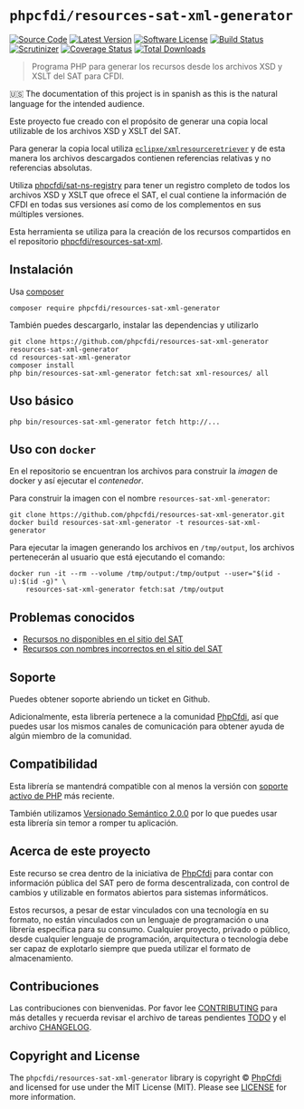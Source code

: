 # `phpcfdi/resources-sat-xml-generator`

[![Source Code][badge-source]][source]
[![Latest Version][badge-release]][release]
[![Software License][badge-license]][license]
[![Build Status][badge-build]][build]
[![Scrutinizer][badge-quality]][quality]
[![Coverage Status][badge-coverage]][coverage]
[![Total Downloads][badge-downloads]][downloads]

> Programa PHP para generar los recursos desde los archivos XSD y XSLT del SAT para CFDI.

:us: The documentation of this project is in spanish as this is the natural language for the intended audience.

Este proyecto fue creado con el propósito de generar una copia local utilizable de los archivos XSD y XSLT del SAT.

Para generar la copia local utiliza [`eclipxe/xmlresourceretriever`](https://github.com/eclipxe13/XmlResourceRetriever)
y de esta manera los archivos descargados contienen referencias relativas y no referencias absolutas.

Utiliza [phpcfdi/sat-ns-registry](https://github.com/phpcfdi/sat-ns-registry) para tener un registro completo de todos
los archivos XSD y XSLT que ofrece el SAT, el cual contiene la información de CFDI en todas sus versiones así como
de los complementos en sus múltiples versiones.

Esta herramienta se utiliza para la creación de los recursos compartidos en el repositorio
[phpcfdi/resources-sat-xml](https://github.com/phpcfdi/resources-sat-xml).

## Instalación

Usa [composer](https://getcomposer.org/)

```shell
composer require phpcfdi/resources-sat-xml-generator
```

También puedes descargarlo, instalar las dependencias y utilizarlo

```shell
git clone https://github.com/phpcfdi/resources-sat-xml-generator resources-sat-xml-generator
cd resources-sat-xml-generator
composer install
php bin/resources-sat-xml-generator fetch:sat xml-resources/ all
``` 

## Uso básico

```shell
php bin/resources-sat-xml-generator fetch http://...
```

## Uso con `docker`

En el repositorio se encuentran los archivos para construir la *imagen* de docker y así ejecutar el *contenedor*.

Para construir la imagen con el nombre `resources-sat-xml-generator`: 

```shell
git clone https://github.com/phpcfdi/resources-sat-xml-generator.git
docker build resources-sat-xml-generator -t resources-sat-xml-generator
```

Para ejecutar la imagen generando los archivos en `/tmp/output`,
los archivos pertenecerán al usuario que está ejecutando el comando:

```shell
docker run -it --rm --volume /tmp/output:/tmp/output --user="$(id -u):$(id -g)" \
    resources-sat-xml-generator fetch:sat /tmp/output
```

## Problemas conocidos

- [Recursos no disponibles en el sitio del SAT](docs/ISSUE_INCOMPLETOS.md)
- [Recursos con nombres incorrectos en el sitio del SAT](docs/ISSUE_RESOURCES_NAMES.md)

## Soporte

Puedes obtener soporte abriendo un ticket en Github.

Adicionalmente, esta librería pertenece a la comunidad [PhpCfdi](https://www.phpcfdi.com), así que puedes usar los
mismos canales de comunicación para obtener ayuda de algún miembro de la comunidad.

## Compatibilidad

Esta librería se mantendrá compatible con al menos la versión con
[soporte activo de PHP](https://www.php.net/supported-versions.php) más reciente.

También utilizamos [Versionado Semántico 2.0.0](docs/SEMVER.md) por lo que puedes usar esta librería
sin temor a romper tu aplicación.

## Acerca de este proyecto

Este recurso se crea dentro de la iniciativa de [PhpCfdi](https://www.phpcfdi.com) para contar con información pública del
SAT pero de forma descentralizada, con control de cambios y utilizable en formatos abiertos para sistemas informáticos.

Estos recursos, a pesar de estar vinculados con una tecnología en su formato, no están vinculados con un lenguaje
de programación o una librería específica para su consumo. Cualquier proyecto, privado o público, desde cualquier
lenguaje de programación, arquitectura o tecnología debe ser capaz de explotarlo siempre que pueda utilizar el
formato de almacenamiento.

## Contribuciones

Las contribuciones con bienvenidas. Por favor lee [CONTRIBUTING][] para más detalles
y recuerda revisar el archivo de tareas pendientes [TODO][] y el archivo [CHANGELOG][].

## Copyright and License

The `phpcfdi/resources-sat-xml-generator` library is copyright © [PhpCfdi](https://www.phpcfdi.com)
and licensed for use under the MIT License (MIT). Please see [LICENSE][] for more information.


[contributing]: https://github.com/phpcfdi/resources-sat-xml-generator/blob/main/CONTRIBUTING.md
[changelog]: https://github.com/phpcfdi/resources-sat-xml-generator/blob/main/docs/CHANGELOG.md
[todo]: https://github.com/phpcfdi/resources-sat-xml-generator/blob/main/docs/TODO.md

[source]: https://github.com/phpcfdi/resources-sat-xml-generator
[release]: https://github.com/phpcfdi/resources-sat-xml-generator/releases
[license]: https://github.com/phpcfdi/resources-sat-xml-generator/blob/main/LICENSE
[build]: https://github.com/phpcfdi/resources-sat-xml-generator/actions/workflows/build.yml?query=branch:main
[quality]: https://scrutinizer-ci.com/g/phpcfdi/resources-sat-xml-generator/
[coverage]: https://scrutinizer-ci.com/g/phpcfdi/resources-sat-xml-generator/code-structure/main/code-coverage
[downloads]: https://packagist.org/packages/phpcfdi/resources-sat-xml-generator

[badge-source]: http://img.shields.io/badge/source-phpcfdi/resources--sat--xml--generator-blue?style=flat-square
[badge-release]: https://img.shields.io/github/release/phpcfdi/resources-sat-xml-generator?style=flat-square
[badge-license]: https://img.shields.io/github/license/phpcfdi/resources-sat-xml-generator?style=flat-square
[badge-build]: https://img.shields.io/github/workflow/status/phpcfdi/resources-sat-xml-generator/build/main?style=flat-square
[badge-quality]: https://img.shields.io/scrutinizer/g/phpcfdi/resources-sat-xml-generator/main?style=flat-square
[badge-coverage]: https://img.shields.io/scrutinizer/coverage/g/phpcfdi/resources-sat-xml-generator/main?style=flat-square
[badge-downloads]: https://img.shields.io/packagist/dt/phpcfdi/resources-sat-xml-generator?style=flat-square
